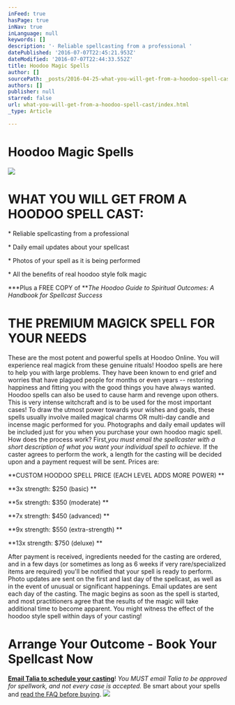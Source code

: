 ```yaml
---
inFeed: true
hasPage: true
inNav: true
inLanguage: null
keywords: []
description: '· Reliable spellcasting from a professional '
datePublished: '2016-07-07T22:45:21.953Z'
dateModified: '2016-07-07T22:44:33.552Z'
title: Hoodoo Magic Spells
author: []
sourcePath: _posts/2016-04-25-what-you-will-get-from-a-hoodoo-spell-cast.md
authors: []
publisher: null
starred: false
url: what-you-will-get-from-a-hoodoo-spell-cast/index.html
_type: Article

---
```

# Hoodoo Magic Spells
![](https://the-grid-user-content.s3-us-west-2.amazonaws.com/1a0bf918-8ed0-42a7-9537-e788c355de69.jpg)

# WHAT YOU WILL GET FROM A HOODOO SPELL CAST: 

\* Reliable spellcasting from a professional 

\* Daily email updates about your spellcast 

\* Photos of your spell as it is being performed 

\* All the benefits of real hoodoo style folk magic 

\***Plus a FREE COPY of **_The Hoodoo Guide to Spiritual Outcomes: A Handbook for Spellcast Success_

# THE PREMIUM MAGICK SPELL FOR YOUR NEEDS 

These are the most potent and powerful spells at Hoodoo Online. You will experience real magick from these genuine rituals! Hoodoo spells are here to help you with large problems. They have been known to end grief and worries that have plagued people for months or even years -- restoring happiness and fitting you with the good things you have always wanted. Hoodoo spells can also be used to cause harm and revenge upon others. This is very intense witchcraft and is to be used for the most important cases! To draw the utmost power towards your wishes and goals, these spells usually involve mailed magical charms OR multi-day candle and incense magic performed for you. Photographs and daily email updates will be included just for you when you purchase your own hoodoo magic spell. How does the process work? First,_you must email the spellcaster with a short description of what you want your individual spell to achieve._ If the caster agrees to perform the work, a length for the casting will be decided upon and a payment request will be sent. Prices are: 

**CUSTOM HOODOO SPELL PRICE (EACH LEVEL ADDS MORE POWER) **

**3x strength: $250 (basic) **

**5x strength: $350 (moderate) **

**7x strength: $450 (advanced) **

**9x strength: $550 (extra-strength) **

**13x strength: $750 (deluxe) **

After payment is received, ingredients needed for the casting are ordered, and in a few days (or sometimes as long as 6 weeks if very rare/specialized items are required) you'll be notified that your spell is ready to perform. Photo updates are sent on the first and last day of the spellcast, as well as in the event of unusual or significant happenings. Email updates are sent each day of the casting. The magic begins as soon as the spell is started, and most practitioners agree that the results of the magic will take additional time to become apparent. You might witness the effect of the hoodoo style spell within days of your casting! 

# Arrange Your Outcome - Book Your Spellcast Now

[**Email Talia to schedule your casting**][0]! _You MUST email Talia to be approved for spellwork, and not every case is accepted._ Be smart about your spells and [read the FAQ before buying][1].
![](https://the-grid-user-content.s3-us-west-2.amazonaws.com/335dca2d-fe7a-4818-a5c7-0ddd25522c0f.jpg)

[0]: mailto:taliastarot@gmail.com
[1]: https://thegrid.ai/hoodoo-online/frequently-asked-questions-faq/